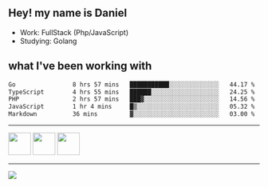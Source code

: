 ## Hey! my name is Daniel

- Work: FullStack (Php/JavaScript)
- Studying: Golang

## what I've been working with
<!--START_SECTION:waka-->

```txt
Go                8 hrs 57 mins   ███████████░░░░░░░░░░░░░░   44.17 %
TypeScript        4 hrs 55 mins   ██████░░░░░░░░░░░░░░░░░░░   24.25 %
PHP               2 hrs 57 mins   ███▓░░░░░░░░░░░░░░░░░░░░░   14.56 %
JavaScript        1 hr 4 mins     █▒░░░░░░░░░░░░░░░░░░░░░░░   05.32 %
Markdown          36 mins         ▓░░░░░░░░░░░░░░░░░░░░░░░░   03.00 %
```

<!--END_SECTION:waka-->
    

<hr>
<div>
    <img height="45" src="https://img.icons8.com/color/48/000000/nodejs.png"/>
    <img height="45" src="https://www.vectorlogo.zone/logos/golang/golang-ar21.svg">
    <img height="45" src="https://www.vectorlogo.zone/logos/nestjs/nestjs-icon.svg">
</div>
<hr>
<div>
    <a href="https://www.linkedin.com/in/daniel-lucas-bb7b82193/" target="_blank">
        <img src="https://img.shields.io/badge/LinkedIn-0077B5?style=for-the-badge&logo=linkedin&logoColor=white">
    </a>
</div>
